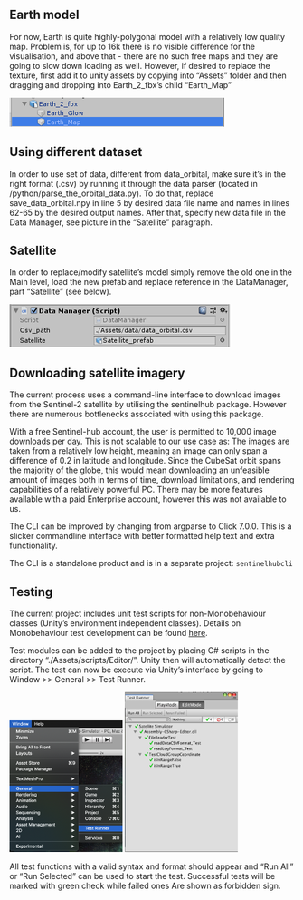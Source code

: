 ## Earth model
For now, Earth is quite highly-polygonal model with a relatively low quality map. Problem is, for up to 16k there is no visible difference for the visualisation, and above that - there are no such free maps and they are going to slow down loading as well. However, if desired to replace the texture, first add it to unity assets by copying into “Assets” folder and then dragging and dropping into Earth_2_fbx’s child “Earth_Map”

![img1](documentation/images/pasted_image_0.png)


## Using different dataset
In order to use set of data, different from data_orbital, make sure it’s in the right format (.csv) by running it through the data parser (located in /python/parse_the_orbital_data.py). To do that, replace save_data_orbital.npy in line 5 by desired data file name and names in lines 62-65 by the desired output names.
After that, specify new data file in the Data Manager, see picture in the “Satellite” paragraph.

## Satellite
In order to replace/modify satellite’s model simply remove the old one in the Main level, load the new prefab and replace reference in the DataManager, part “Satellite” (see below).

![img1](documentation/images/pasted_image_1.png)



## Downloading satellite imagery

The current process uses a command-line interface to download images from the Sentinel-2 satellite by utilising the sentinelhub package. However there are numerous bottlenecks associated with using this package. 

With a free Sentinel-hub account, the user is permitted to 10,000 image downloads per day. This is not scalable to our use case as:
The images are taken from a relatively low height, meaning an image can only span a difference of 0.2 in latitude and longitude. Since the CubeSat orbit spans the majority of the globe, this would mean downloading an unfeasible amount of images both in terms of time, download limitations, and rendering capabilities of a relatively powerful PC. There may be more features available with a paid Enterprise account, however this was not available to us. 

The CLI can be improved by changing from argparse to Click 7.0.0. This is a slicker commandline interface with better formatted help text and extra functionality.

The CLI is a standalone product and is in a separate project: `sentinelhubcli`


## Testing 

The current project includes unit test scripts for non-Monobehaviour classes (Unity’s environment independent classes). Details on Monobehaviour test development can be found [here](https://blogs.unity3d.com/2014/06/03/unit-testing-part-2-unit-testing-monobehaviours/).

Test modules can be added to the project by placing C# scripts in the directory “./Assets/scripts/Editor/”. Unity then will automatically detect the script. The test can now be execute via Unity’s interface by going to Window >> General >> Test Runner.

<img src="documentation/images/pasted_image_2.png" width="200">                <img src="documentation/images/pasted_image_3.png" width="200">

All test functions with a valid syntax and format should appear and “Run All” or “Run Selected” can be used to start the test. Successful tests will be marked with green check while failed ones
Are shown as forbidden sign. 

